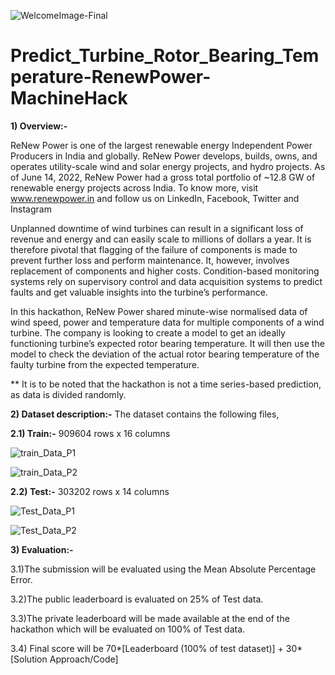 ![WelcomeImage-Final](https://user-images.githubusercontent.com/84449238/188280316-d5655057-6511-4f02-ac8b-b33dabe7b59e.JPG)

# Predict_Turbine_Rotor_Bearing_Temperature-RenewPower-MachineHack

**1) Overview:-**

ReNew Power is one of the largest renewable energy Independent Power Producers in India and globally. ReNew Power develops, builds, owns, and operates utility-scale wind and solar energy projects, and hydro projects. As of June 14, 2022, ReNew Power had a gross total portfolio of ~12.8 GW of renewable energy projects across India. To know more, visit www.renewpower.in and follow us on LinkedIn, Facebook, Twitter and Instagram

Unplanned downtime of wind turbines can result in a significant loss of revenue and energy and can easily scale to millions of dollars a year. It is therefore pivotal that flagging of the failure of components is made to prevent further loss and perform maintenance. It, however, involves replacement of components and higher costs. Condition-based monitoring systems rely on supervisory control and data acquisition systems to predict faults and get valuable insights into the turbine’s performance.

In this hackathon, ReNew Power shared minute-wise normalised data of wind speed, power and temperature data for multiple components of a wind turbine. The company is looking to create a model to get an ideally functioning turbine’s expected rotor bearing temperature. It will then use the model to check the deviation of the actual rotor bearing temperature of the faulty turbine from the expected temperature. 

** It is to be noted that the hackathon is not a time series-based prediction, as data is divided randomly. 

**2) Dataset description:-** The dataset contains the following files,

**2.1) Train:-** 909604 rows x 16 columns 

![train_Data_P1](https://user-images.githubusercontent.com/84449238/188280798-ad081e6c-1b73-43c4-873a-c68c87c8654d.JPG)

![train_Data_P2](https://user-images.githubusercontent.com/84449238/188280954-becff177-877a-4bde-9878-1ad376c8d324.JPG)




**2.2) Test:-** 303202 rows x 14 columns

![Test_Data_P1](https://user-images.githubusercontent.com/84449238/188281174-00f20969-869a-40a3-ae93-6c75d98b8cfc.JPG)

![Test_Data_P2](https://user-images.githubusercontent.com/84449238/188281184-3bcf900c-0408-4230-9e1f-a9c378952205.JPG)

**3) Evaluation:-**

3.1)The submission will be evaluated using the Mean Absolute Percentage Error.

3.2)The public leaderboard is evaluated on 25% of Test data.

3.3)The private leaderboard will be made available at the end of the hackathon which will be evaluated on 100% of Test data.

3.4) Final score will be  70*[Leaderboard (100% of test dataset)] + 30*[Solution Approach/Code]

